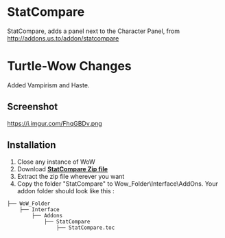 # StatCompare
StatCompare, adds a panel next to the Character Panel, from http://addons.us.to/addon/statcompare

# Turtle-Wow Changes
Added Vampirism and Haste.


## Screenshot
https://i.imgur.com/FhqGBDv.png

## Installation
1. Close any instance of WoW
2. Download **[StatCompare Zip file](https://github.com/Linae-Kronos/StatCompare/archive/master.zip)**
3. Extract the zip file wherever you want
4. Copy the folder "StatCompare" to Wow_Folder\Interface\AddOns. Your addon folder should look like this :
```
├── WoW_Folder
    ├── Interface
        ├── Addons
            ├── StatCompare
            	├── StatCompare.toc
```
